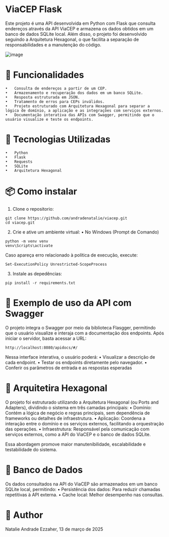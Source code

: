 # ViaCEP Flask
Este projeto é uma API desenvolvida em Python com Flask que consulta endereços através da API ViaCEP e armazena os dados obtidos em um banco de dados SQLite local. Além disso, o projeto foi desenvolvido seguindo a Arquitetura Hexagonal, o que facilita a separação de responsabilidades e a manutenção do código.

![image](https://github.com/user-attachments/assets/a8027401-332c-4015-8f2e-25e18b6cc304)


# 🚀 Funcionalidades
    •	Consulta de endereços a partir de um CEP.
	•	Armazenamento e recuperação dos dados em um banco SQLite.
	•	Resposta estruturada em JSON.
	•	Tratamento de erros para CEPs inválidos.
	•	Projeto estruturado com Arquitetura Hexagonal para separar a lógica de domínio, a aplicação e as integrações com serviços externos.
    •	Documentação interativa das APIs com Swagger, permitindo que o usuário visualize e teste os endpoints.


# 🔨 Tecnologias Utilizadas
    •	Python
	•	Flask
	•	Requests
	•	SQLite
	•	Arquitetura Hexagonal

# 📦 Como instalar

1. Clone o repositorio:

```
git clone https://github.com/andradenatalie/viacep.git
cd viacep.git
```

2. Crie e ative um ambiente virtual:
• No Windows (Prompt de Comando)

```
python -m venv venv
venv\Scripts\activate
```

Caso apareça erro relacionado à política de execução, execute:

```
Set-ExecutionPolicy Unrestricted-ScopeProcess
```

3. Instale as depedências:

```
pip install -r requirements.txt
```

# 📃 Exemplo de uso da API com Swagger

O projeto integra o Swagger por meio da biblioteca Flasgger, permitindo que o usuário visualize e interaja com a documentação dos endpoints. Após iniciar o servidor, basta acessar a URL:

```
http://localhost:8080/apidocs/#/
```

Nessa interface interativa, o usuário poderá:
	•	Visualizar a descrição de cada endpoint.
	•	Testar os endpoints diretamente pelo navegador.
	•	Conferir os parâmetros de entrada e as respostas esperadas

# 📡 Arquitetira Hexagonal

O projeto foi estruturado utilizando a Arquitetura Hexagonal (ou Ports and Adapters), dividindo o sistema em três camadas principais:
	•	Domínio: Contém a lógica de negócio e regras principais, sem dependência de frameworks ou detalhes de infraestrutura.
	•	Aplicação: Coordena a interação entre o domínio e os serviços externos, facilitando a orquestração das operações.
	•	Infraestrutura: Responsável pela comunicação com serviços externos, como a API do ViaCEP e o banco de dados SQLite.

Essa abordagem promove maior manutenibilidade, escalabilidade e testabilidade do sistema.

# 📂 Banco de Dados

Os dados consultados na API do ViaCEP são armazenados em um banco SQLite local, permitindo:
	•	Persistência dos dados: Para reduzir chamadas repetitivas à API externa.
	•	Cache local: Melhor desempenho nas consultas.

# 📝 Author
Natalie Andrade Ezzaher, 13 de março de 2025
